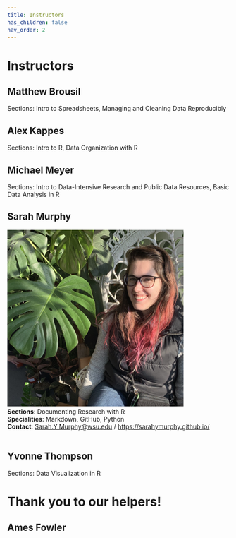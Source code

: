 ```yaml
---
title: Instructors
has_children: false
nav_order: 2
---
```


# Instructors

## Matthew Brousil
Sections: Intro to Spreadsheets, Managing and Cleaning Data Reproducibly

## Alex Kappes
Sections: Intro to R, Data Organization with R

## Michael Meyer 
Sections: Intro to Data-Intensive Research and Public Data Resources, Basic Data Analysis in R


## Sarah Murphy
<img src="https://github.com/sarahymurphy/2021-06-07-cereo-reu-data-wrangling/blob/master/InstructorPhotos/IMG_79071.JPG?raw=true" alt="Sarah" width="400"/><br>
<b>Sections</b>: Documenting Research with R<br>
<b>Specialities</b>: Markdown, GitHub, Python<br>
<b>Contact</b>: Sarah.Y.Murphy@wsu.edu / https://sarahymurphy.github.io/<br><br>


## Yvonne Thompson 
Sections: Data Visualization in R

# Thank you to our helpers!

## Ames Fowler

